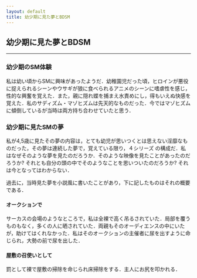 ```yaml
---
layout: default
title: 幼少期に見た夢とBDSM
---
```


## 幼少期に見た夢とBDSM
---
### 幼少期のSM体験
私は幼い頃からSMに興味があったようだ．幼稚園児だった頃，ヒロインが悪役に捉えられるシーンやウサギが狼に食べられるアニメのシーンに嗜虐性を感じ，性的な興奮を覚えた．また，親に隠れ蝶を捕まえ水責めにし，得もいえぬ快感を覚えた．私のサディズム・マゾヒズムは先天的なものだった．今ではマゾヒズムに傾倒しているが当時は両方持ち合わせていたと思う．

### 幼少期に見たSMの夢
私が4,5歳に見たその夢の内容は，とても幼児が思いつくとは思えない淫靡なものだった，その夢は連続した夢で，覚えている限り，４シリーズ の構成だ．私はなぜそのような夢を見たのだろうか．そのような映像を見たことがあったのだろうか? それとも自分の頭の中でそのようなことを思いついたのだろうか? それは今となってはわからない．

過去に，当時見た夢を小説風に書いたことがあり，下に記したものはそれの概要である．

#### オークションで
サーカスの会場のようなところで，私は全裸で高く吊るされていた．局部を覆うものもなく，多くの人に晒されていた．両親もそのオーディエンスの中にいたが，助けてはくれなかった．私はそのオークションの主催者に尿を出すように命じられ，大勢の前で尿を出した．

#### 屋敷の召使いとして

罰として裸で屋敷の掃除を命じられ床掃除をする．主人にお尻を叩かれる．


